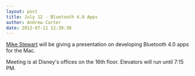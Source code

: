 ```yaml
--- 
layout: post
title: July 12 - Bluetooth 4.0 Apps
author: Andrew Carter
date: 2012-07-11 12:39:30
---
```


[Mike Stewart][twodogssoftware] will be giving a presentation on developing Bluetooth 4.0 apps for the Mac.

Meeting is at Disney's offices on the 16th floor. Elevators will run until 7:15 PM.

[twodogssoftware]: http://twodogs-software.com/default.aspx